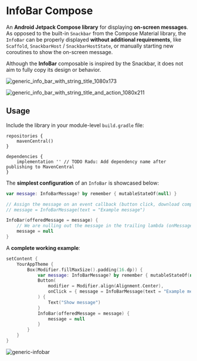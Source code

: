 # InfoBar Compose

An **Android Jetpack Compose library** for displaying **on-screen messages**. As opposed to the built-in `Snackbar` from the Compose Material library, the `InfoBar` can be properly displayed **without additional requirements**, like `Scaffold`, `SnackbarHost` / `SnackbarHostState`, or manually starting new coroutines to show the on-screen message.

Although the **InfoBar** composable is inspired by the Snackbar, it does not aim to fully copy its design or behavior.

![generic_info_bar_with_string_title_1080x173](https://user-images.githubusercontent.com/11408459/127895397-868d0337-9419-40fa-b6f4-4b28b4e455d8.png)

![generic_info_bar_with_string_title_and_action_1080x211](https://user-images.githubusercontent.com/11408459/127895396-f6509ce8-6f1f-461b-91be-5265f64f6b65.png)


## Usage

Include the library in your module-level `build.gradle` file:
```
repositories {
    mavenCentral()
}

dependencies {
    implementation '' // TODO Radu: Add dependency name after publishing to MavenCentral
}
```

The **simplest configuration** of an `InfoBar` is showcased below:

```kotlin
var message: InfoBarMessage? by remember { mutableStateOf(null) }

// Assign the message on an event callback (button click, download complete, message received, etc.):
// message = InfoBarMessage(text = "Example message")

InfoBar(offeredMessage = message) {
    // We are nulling out the message in the trailing lambda (onMessageTimeout function)
    message = null
}
```

A **complete working example**:
```kotlin
setContent {
    YourAppTheme {
        Box(Modifier.fillMaxSize().padding(16.dp)) {
            var message: InfoBarMessage? by remember { mutableStateOf(null) }
            Button(
                modifier = Modifier.align(Alignment.Center),
                onClick = { message = InfoBarMessage(text = "Example message") }
            ) {
                Text("Show message")
            }
            InfoBar(offeredMessage = message) {
                message = null
            }
        }
    }
}
```
![generic-infobar](https://user-images.githubusercontent.com/11408459/127901254-afbb1e68-01e7-45ed-bbea-d8b9f9edee7e.gif)
